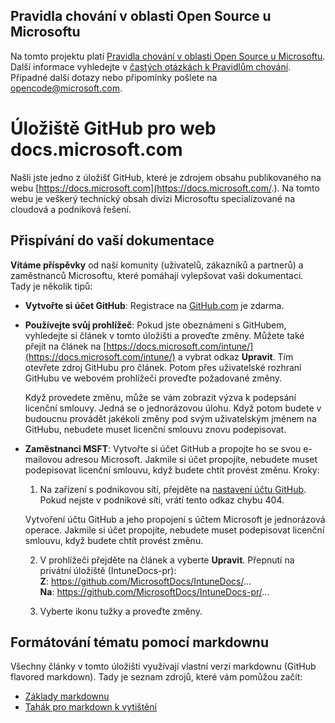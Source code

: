 ## <a name="microsoft-open-source-code-of-conduct"></a>Pravidla chování v oblasti Open Source u Microsoftu

Na tomto projektu platí [Pravidla chování v oblasti Open Source u Microsoftu](https://opensource.microsoft.com/codeofconduct/).
Další informace vyhledejte v [častých otázkách k Pravidlům chování](https://opensource.microsoft.com/codeofconduct/faq/). Případné další dotazy nebo připomínky pošlete na [opencode@microsoft.com](mailto:opencode@microsoft.com).

# <a name="docsmicrosoftcom-github-repository"></a>Úložiště GitHub pro web docs.microsoft.com

Našli jste jedno z úložišť GitHub, které je zdrojem obsahu publikovaného na webu [https://docs.microsoft.com](https://docs.microsoft.com/.). Na tomto webu je veškerý technický obsah divizi Microsoftu specializované na cloudová a podniková řešení.

## <a name="contribute-to-your-documentation"></a>Přispívání do vaší dokumentace
**Vítáme příspěvky** od naší komunity (uživatelů, zákazníků a partnerů) a zaměstnanců Microsoftu, které pomáhají vylepšovat vaši dokumentaci. Tady je několik tipů:

* **Vytvořte si účet GitHub**: Registrace na [GitHub.com](https://www.github.com) je zdarma.

* **Používejte svůj prohlížeč**: Pokud jste obeznámeni s GitHubem, vyhledejte si článek v tomto úložišti a proveďte změny. Můžete také přejít na článek na [https://docs.microsoft.com/intune/](https://docs.microsoft.com/intune/) a vybrat odkaz **Upravit**. Tím otevřete zdroj GitHubu pro článek. Potom přes uživatelské rozhraní GitHubu ve webovém prohlížeči proveďte požadované změny. 

  Když provedete změnu, může se vám zobrazit výzva k podepsání licenční smlouvy. Jedná se o jednorázovou úlohu. Když potom budete v budoucnu provádět jakékoli změny pod svým uživatelským jménem na GitHubu, nebudete muset licenční smlouvu znovu podepisovat. 
  
* **Zaměstnanci MSFT**: Vytvořte si účet GitHub a propojte ho se svou e-mailovou adresou Microsoft. Jakmile si účet propojíte, nebudete muset podepisovat licenční smlouvu, když budete chtít provést změnu. Kroky:

  1. Na zařízení s podnikovou sítí, přejděte na [nastavení účtu GitHub](https://review.docs.microsoft.com/en-us/help/contribute/contribute-get-started-setup-github?branch=master). Pokud nejste v podnikové síti, vrátí tento odkaz chybu 404.
  
    Vytvoření účtu GitHub a jeho propojení s účtem Microsoft je jednorázová operace. Jakmile si účet propojíte, nebudete muset podepisovat licenční smlouvu, když budete chtít provést změnu. 

  2. V prohlížeči přejděte na článek a vyberte **Upravit**. Přepnutí na privátní úložiště (IntuneDocs-pr):  
    **Z**: https://github.com/MicrosoftDocs/IntuneDocs/...  
    **Na**: https://github.com/MicrosoftDocs/IntuneDocs-pr/...
  
  3. Vyberte ikonu tužky a proveďte změny. 

## <a name="use-markdown-to-format-your-topic"></a>Formátování tématu pomocí markdownu
Všechny články v tomto úložišti využívají vlastní verzi markdownu (GitHub flavored markdown).  Tady je seznam zdrojů, které vám pomůžou začít:

* [Základy markdownu](https://help.github.com/articles/markdown-basics/)
* [Tahák pro markdown k vytištění](./contributor-guide/media/documents/markdown-cheatsheet.pdf?raw=true)
